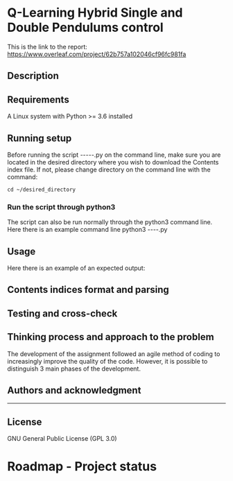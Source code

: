 # Q-Learning Hybrid Single and Double Pendulums control 
This is the link to the report: 
https://www.overleaf.com/project/62b757a102046cf96fc981fa

## Description

## Requirements
A Linux system with Python >= 3.6 installed

## Running setup
Before running the script -----.py on the command line, make sure you are located in the desired directory where you wish to download the Contents index file. If not, please change directory on the command line with the command:
```
cd ~/desired_directory
```



### Run the script through python3
The script can also be run normally through the python3 command line. Here there is an example command line 
python3 ----.py 


## Usage
Here there is an example of an expected output:

## Contents indices format and parsing



## Testing and cross-check

## Thinking process and approach to the problem
The development of the assignment followed an agile method of coding to increasingly improve the quality of the code. However, it is possible to distinguish 3 main phases of the development.

## Authors and acknowledgment
--------------------------

## License
GNU General Public License (GPL 3.0)

# Roadmap - Project status


